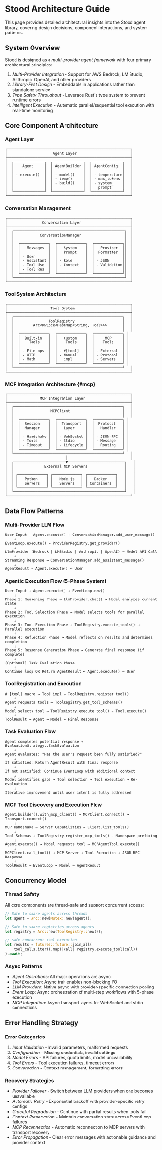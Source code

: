 # Stood Architecture Guide

This page provides detailed architectural insights into the Stood agent library, covering design decisions, component interactions, and system patterns.

## System Overview

Stood is designed as a *multi-provider agent framework* with four primary architectural principles:

1. *Multi-Provider Integration* - Support for AWS Bedrock, LM Studio, Anthropic, OpenAI, and other providers
2. *Library-First Design* - Embeddable in applications rather than standalone service  
3. *Type Safety Throughout* - Leverage Rust's type system to prevent runtime errors
4. *Intelligent Execution* - Automatic parallel/sequential tool execution with real-time monitoring

## Core Component Architecture

### Agent Layer
```
┌─────────────────────────────────────────────────────────┐
│                     Agent Layer                         │
├─────────────────────────────────────────────────────────┤
│  ┌──────────────┐  ┌──────────────┐  ┌──────────────┐   │
│  │    Agent     │  │ AgentBuilder │  │ AgentConfig  │   │
│  │              │  │              │  │              │   │
│  │ - execute()  │  │ - model()    │  │ - temperature│   │
│  │              │  │ - temp()     │  │ - max_tokens │   │
│  │              │  │ - build()    │  │ - system_    │   │
│  │              │  │              │  │   prompt     │   │
│  └──────────────┘  └──────────────┘  └──────────────┘   │
└─────────────────────────────────────────────────────────┘
```

### Conversation Management
```
┌─────────────────────────────────────────────────────────┐
│                Conversation Layer                       │
├─────────────────────────────────────────────────────────┤
│  ┌───────────────────────────────────────────────────┐  │
│  │            ConversationManager                    │  │
│  │                                                   │  │
│  │  ┌─────────────┐  ┌─────────────┐  ┌─────────────┐│  │
│  │  │   Messages  │  │   System    │  │   Provider  ││  │
│  │  │             │  │   Prompt    │  │  Formatter  ││  │
│  │  │ - User      │  │             │  │             ││  │
│  │  │ - Assistant │  │ - Role      │  │ - JSON      ││  │
│  │  │ - Tool Use  │  │ - Context   │  │ - Validation││  │
│  │  │ - Tool Res  │  │             │  │             ││  │
│  │  └─────────────┘  └─────────────┘  └─────────────┘│  │
│  └───────────────────────────────────────────────────┘  │
└─────────────────────────────────────────────────────────┘
```

### Tool System Architecture
```
┌─────────────────────────────────────────────────────────┐
│                    Tool System                          │
├─────────────────────────────────────────────────────────┤
│  ┌──────────────────────────────────────────────────┐   │
│  │                ToolRegistry                      │   │
│  │         Arc<RwLock<HashMap<String, Tool>>>       │   │
│  │                                                  │   │
│  │  ┌─────────────┐  ┌─────────────┐  ┌─────────────┐ │
│  │  │  Built-in   │  │   Custom    │  │     MCP     │ │
│  │  │    Tools    │  │    Tools    │  │    Tools    │ │
│  │  │             │  │             │  │             │ │
│  │  │ - File ops  │  │ - #[tool]   │  │ - External  │ │
│  │  │ - HTTP      │  │ - Manual    │  │ - Protocol  │ │
│  │  │ - Math      │  │   impl      │  │ - Servers   │ │
│  │  └─────────────┘  └─────────────┘  └─────────────┘ │
│  └──────────────────────────────────────────────────┘   │
└─────────────────────────────────────────────────────────┘
```

### MCP Integration Architecture {#mcp}
```
┌─────────────────────────────────────────────────────────┐
│               MCP Integration Layer                     │
├─────────────────────────────────────────────────────────┤
│  ┌──────────────────────────────────────────────────┐   │
│  │                 MCPClient                        │   │
│  │                                                  │   │
│  │  ┌─────────────┐  ┌─────────────┐  ┌─────────────┐ │
│  │  │  Session    │  │  Transport  │  │  Protocol   │ │
│  │  │  Manager    │  │   Layer     │  │   Handler   │ │
│  │  │             │  │             │  │             │ │
│  │  │ - Handshake │  │ - WebSocket │  │ - JSON-RPC  │ │
│  │  │ - Tools     │  │ - Stdio     │  │ - Message   │ │
│  │  │ - Timeout   │  │ - Lifecycle │  │   Routing   │ │
│  │  └─────────────┘  └─────────────┘  └─────────────┘ │
│  └──────────────────────────────────────────────────┘   │
│                           │                             │
│  ┌────────────────────────▼──────────────────────────┐   │
│  │              External MCP Servers                 │   │
│  │                                                   │   │
│  │ ┌─────────────┐ ┌─────────────┐ ┌─────────────┐   │   │
│  │ │   Python    │ │   Node.js   │ │   Docker    │   │   │
│  │ │   Servers   │ │   Servers   │ │ Containers  │   │   │
│  │ └─────────────┘ └─────────────┘ └─────────────┘   │   │
│  └───────────────────────────────────────────────────┘   │
└─────────────────────────────────────────────────────────┘
```


## Data Flow Patterns

### Multi-Provider LLM Flow
```
User Input → Agent.execute() → ConversationManager.add_user_message()
    ↓
EventLoop.execute() → ProviderRegistry.get_provider()
    ↓
LlmProvider (Bedrock | LMStudio | Anthropic | OpenAI) → Model API Call
    ↓
Streaming Response → ConversationManager.add_assistant_message()
    ↓
AgentResult ← Agent.execute() ← User
```

### Agentic Execution Flow (5-Phase System)
```
User Input → Agent.execute() → EventLoop.new()
    ↓
Phase 1: Reasoning Phase → LlmProvider.chat() → Model analyzes current state
    ↓
Phase 2: Tool Selection Phase → Model selects tools for parallel execution
    ↓
Phase 3: Tool Execution Phase → ToolRegistry.execute_tools() → Parallel execution
    ↓
Phase 4: Reflection Phase → Model reflects on results and determines completion
    ↓
Phase 5: Response Generation Phase → Generate final response (if complete)
    ↓
(Optional) Task Evaluation Phase 
    ↓
Continue loop OR Return AgentResult ← Agent.execute() ← User
```

### Tool Registration and Execution
```
# [tool] macro → Tool impl → ToolRegistry.register_tool()
    ↓
Agent requests tools → ToolRegistry.get_tool_schemas()
    ↓
Model selects tool → ToolRegistry.execute_tool() → Tool.execute()
    ↓
ToolResult → Agent → Model → Final Response
```

### Task Evaluation Flow
```
Agent completes potential response → EvaluationStrategy::TaskEvaluation
    ↓
Agent evaluates: "Has the user's request been fully satisfied?"
    ↓
If satisfied: Return AgentResult with final response
    ↓
If not satisfied: Continue EventLoop with additional context
    ↓
Model identifies gaps → Tool selection → Tool execution → Re-evaluation
    ↓
Iterative improvement until user intent is fully addressed
```

### MCP Tool Discovery and Execution Flow
```
Agent.builder().with_mcp_client() → MCPClient.connect() → Transport.connect()
    ↓
MCP Handshake → Server Capabilities → Client.list_tools()
    ↓
Tool Schemas → ToolRegistry.register_mcp_tools() → Namespace prefixing
    ↓
Agent.execute() → Model requests tool → MCPAgentTool.execute()
    ↓
MCPClient.call_tool() → MCP Server → Tool Execution → JSON-RPC Response
    ↓
ToolResult → EventLoop → Model → AgentResult
```

## Concurrency Model

### Thread Safety
All core components are thread-safe and support concurrent access:

```rust
// Safe to share agents across threads
let agent = Arc::new(Mutex::new(agent));

// Safe to share registries across agents
let registry = Arc::new(ToolRegistry::new());

// Safe concurrent tool execution
let results = futures::future::join_all(
    tool_calls.iter().map(|call| registry.execute_tool(call))
).await;
```

### Async Patterns
- *Agent Operations*: All major operations are async
- *Tool Execution*: Async trait enables non-blocking I/O
- *LLM Providers*: Native async with provider-specific connection pooling
- *Event Loop*: Async orchestration of multi-step workflows with 5-phase execution
- *MCP Integration*: Async transport layers for WebSocket and stdio connections

## Error Handling Strategy

### Error Categories
1. *Input Validation* - Invalid parameters, malformed requests
2. *Configuration* - Missing credentials, invalid settings
3. *Model Errors* - API failures, quota limits, model unavailability
4. *Tool Errors* - Tool execution failures, timeout errors
5. *Conversation* - Context management, formatting errors

### Recovery Strategies
- *Provider Failover* - Switch between LLM providers when one becomes unavailable
- *Automatic Retry* - Exponential backoff with provider-specific retry configs
- *Graceful Degradation* - Continue with partial results when tools fail
- *Context Preservation* - Maintain conversation state across EventLoop failures
- *MCP Reconnection* - Automatic reconnection to MCP servers with transport recovery
- *Error Propagation* - Clear error messages with actionable guidance and provider context

